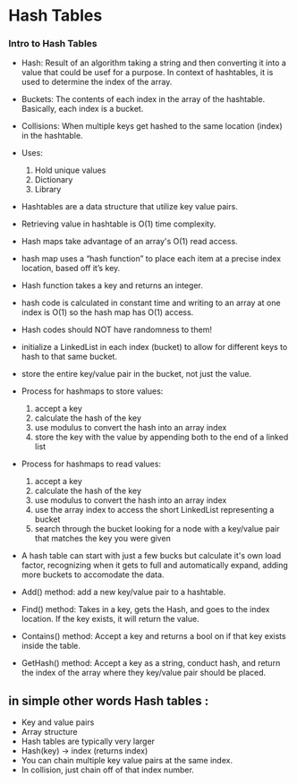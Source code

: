# Hash Tables

### Intro to Hash Tables
- Hash: Result of an algorithm taking a string and then converting it into a value that could be usef for a purpose. In context of hashtables, it is used to determine the index of the array. 
- Buckets: The contents of each index in the array of the hashtable. Basically, each index is a bucket.
- Collisions: When multiple keys get hashed to the same location (index) in the hashtable. 
- Uses:
  1. Hold unique values
  2. Dictionary
  3. Library
   
- Hashtables are a data structure that utilize key value pairs.
- Retrieving value in hashtable is O(1) time complexity.

- Hash maps take advantage of an array's O(1) read access. 
- hash map uses a “hash function” to place each item at a precise index location, based off it’s key.
- Hash function takes a key and returns an integer.
- hash code is calculated in constant time and writing to an array at one index is O(1) so the hash map has O(1) access.
- Hash codes should NOT have randomness to them!

- initialize a LinkedList in each index (bucket) to allow for different keys to hash to that same bucket.  
- store the entire key/value pair in the bucket, not just the value.

- Process for hashmaps to store values:
  1. accept a key
  2. calculate the hash of the key
  3. use modulus to convert the hash into an array index
  4. store the key with the value by appending both to the end of a linked list
- Process for hashmaps to read values:
  1. accept a key
  2. calculate the hash of the key
  3. use modulus to convert the hash into an array index
  4. use the array index to access the short LinkedList representing a bucket
  5. search through the bucket looking for a node with a key/value pair that matches the key you were given
- A hash table can start with just a few bucks but calculate it's own load factor, recognizing when it gets to full and automatically expand, adding more buckets to accomodate the data.
- Add() method: add a new key/value pair to a hashtable.
- Find() method: Takes in a key, gets the Hash, and goes to the index location. If the key exists, it will return the value.
- Contains() method: Accept a key and returns a bool on if that key exists inside the table. 
- GetHash() method: Accept a key as a string, conduct hash, and return the index of the array where they key/value pair should be placed. 

## in simple other words Hash tables :
- Key and value pairs
- Array structure
- Hash tables are typically very larger
- Hash(key) -> index (returns index)
- You can chain multiple key value pairs at the same index. 
- In collision, just chain off of that index number. 
